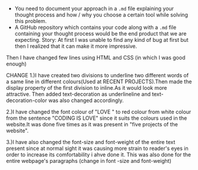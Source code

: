 * You need to document your approach in a `.md` file explaining your thought process and how / why you choose a certain tool while solving this problem.
* A GitHub repository which contains your code  along with a `.md` file containing your thought process would be the end product that we are expecting.
Story:
At first I was unable to find any kind of bug at first but then I realized that it can make it more impressive.

Then I have changed few lines using HTML and CSS (in which I was good enough)

CHANGE
1.)I have created two divisions to underline two different words of a same line in different colours(Used at RECENT PROJECTS).Then made the display property of the first division to inline.As it would look more attractive.
Then added text-decoration as underlineline and text-decoration-color was also changed accordingly.

2.)I have changed the font colour of "LOVE " to red colour from white colour from the sentence "CODING IS LOVE" since it suits the colours used in the website.It was done five times as it was present in "five projects of the website".

3.)I have also changed the font-size and font-weight of the entire text present since at normal sight it was causing more strain to reader's eyes in order to increase its comfortability i ahve done it.
This was also done for the entire webpage's paragraphs (change in font -size and font-weight)
